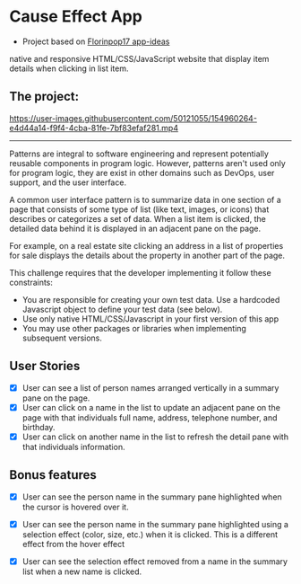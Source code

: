 # Cause Effect App
* Project based on [Florinpop17 app-ideas](https://github.com/florinpop17/app-ideas)

native and responsive HTML/CSS/JavaScript website that display item details when clicking in list item.

## The project:

https://user-images.githubusercontent.com/50121055/154960264-e4d44a14-f9f4-4cba-81fe-7bf83efaf281.mp4


---
Patterns are integral to software engineering and represent potentially
reusable components in program logic. However, patterns aren't used only
for program logic, they are exist in other domains such as DevOps, user
support, and the user interface.

A common user interface pattern is to summarize data in one section of a page
that consists of some type of list (like text, images, or icons) that describes
or categorizes a set of data. When a list item is clicked, the detailed data
behind it is displayed in an adjacent pane on the page.

For example, on a real estate site clicking an address in a list of properties
for sale displays the details about the property in another part of the
page.

This challenge requires that the developer implementing it follow these
constraints:

-   You are responsible for creating your own test data. Use a hardcoded
    Javascript object to define your test data (see below).
-   Use only native HTML/CSS/Javascript in your first version of this app
-   You may use other packages or libraries when implementing subsequent
    versions.

## User Stories

-   [x] User can see a list of person names arranged vertically in a summary
        pane on the page.
-   [x] User can click on a name in the list to update an adjacent pane on the
        page with that individuals full name, address, telephone number, and
        birthday.
-   [x] User can click on another name in the list to refresh the detail pane
        with that individuals information.

## Bonus features

-   [x] User can see the person name in the summary pane highlighted when the
        cursor is hovered over it.
-   [x] User can see the person name in the summary pane highlighted
        using a selection effect (color, size, etc.) when it is clicked. This is a
        different effect from the hover effect
-   [x] User can see the selection effect removed from a name in the summary
        list when a new name is clicked.

